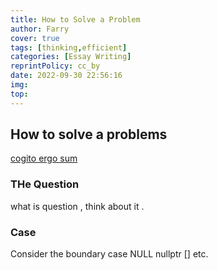 ```yaml
---
title: How to Solve a Problem
author: Farry
cover: true
tags: [thinking,efficient]
categories: [Essay Writing]
reprintPolicy: cc_by
date: 2022-09-30 22:56:16
img:
top:
---
```

## How to solve a problems
[cogito ergo sum](我思故我在)

### THe Question
what is question , think about it .

### Case
Consider the boundary case
NULL nullptr [] etc.

### 


### 

